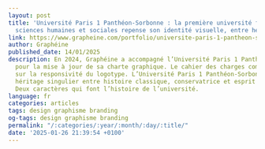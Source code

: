```yaml
---
layout: post
title: 'Université Paris 1 Panthéon-Sorbonne : la première université française en
  sciences humaines et sociales repense son identité visuelle, entre héritage et innovation'
link: https://www.grapheine.com/portfolio/universite-paris-1-pantheon-sorbonne-identite-visuelle
author: Graphéine
published_date: 14/01/2025
description: En 2024, Graphéine a accompagné l’Université Paris 1 Panthéon-Sorbonne
  pour la mise à jour de sa charte graphique. Le cahier des charges comprend une réflexion
  sur la responsivité du logotype. L’Université Paris 1 Panthéon-Sorbonne porte un
  héritage singulier entre histoire classique, conservatrice et esprit innovant, révolutionnaire.
  Deux caractères qui font l’histoire de l’université.
language: fr
categories: articles
tags: design graphisme branding
og-tags: design graphisme branding
permalink: "/:categories/:year/:month/:day/:title/"
date: '2025-01-26 21:39:54 +0100'
---
```


